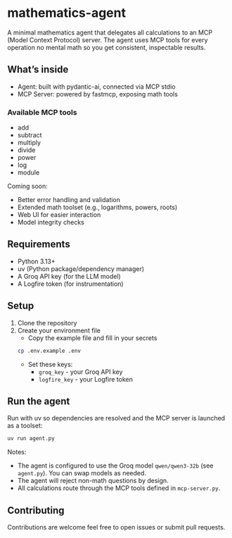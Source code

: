 # mathematics-agent

A minimal mathematics agent that delegates all calculations to an MCP (Model Context Protocol) server. The agent uses MCP tools for every operation no mental math so you get consistent, inspectable results.

## What’s inside
- Agent: built with pydantic-ai, connected via MCP stdio
- MCP Server: powered by fastmcp, exposing math tools

### Available MCP tools
- add
- subtract
- multiply
- divide
- power
- log
- module

Coming soon:
- Better error handling and validation
- Extended math toolset (e.g., logarithms, powers, roots)
- Web UI for easier interaction
- Model integrity checks

## Requirements
- Python 3.13+
- uv (Python package/dependency manager)
- A Groq API key (for the LLM model)
- A Logfire token (for instrumentation)

## Setup
1) Clone the repository
2) Create your environment file
	 - Copy the example file and fill in your secrets
	 ```bash
	 cp .env.example .env
	 ```
	 - Set these keys:
		 - `groq_key` - your Groq API key
		 - `logfire_key` - your Logfire token

## Run the agent
Run with uv so dependencies are resolved and the MCP server is launched as a toolset:

```bash
uv run agent.py
```

Notes:
- The agent is configured to use the Groq model `qwen/qwen3-32b` (see `agent.py`). You can swap models as needed.
- The agent will reject non-math questions by design.
- All calculations route through the MCP tools defined in `mcp-server.py`.

## Contributing
Contributions are welcome feel free to open issues or submit pull requests.

